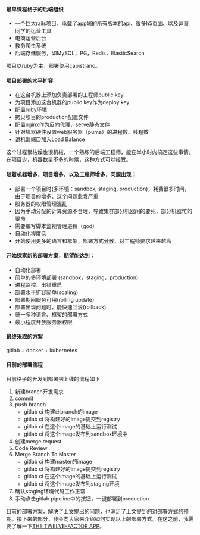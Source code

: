 #### 最早课程格子的后端组织

* 一个巨大rails项目，承载了app端的所有版本的api、很多h5页面、以及运营同学的运营工具
* 电商运营后台
* 教务爬虫系统
* 后端存储服务，如MySQL，PG，Redis，ElasticSearch

项目以ruby为主，部署使用capistrano。

#### 项目部署的水平扩容

* 在这台机器上添加负责部署的工程师public key
* 为项目添加这台机器的public key作为deploy key
* 配置ruby环境
* 拷贝项目的production配置文件
* 配置nginx作为反向代理，serve静态文件
* 针对机器硬件设置web服务器（puma）的进程数、线程数
* 讲机器端口加入Load Balance

这个过程很枯燥也很机械，一个熟练的后端工程师，能在半小时内搞定这些事情。在项目少，机器数量不多的时候，这种方式可以接受。

#### 随着机器增多，项目增多，以及工程师增多，问题出现：

* 部署一个项目时\(多环境：sandbox, staging, production\)，耗费很多时间，由于项目的增多，这个问题愈发严重
* 服务器的权限管理混乱
* 因为手动分配的计算资源不合理，导致集群部分机器闲的要死，部分机器忙的要命
* 需要编写脚本监视管理进程（god）
* 自动化程度低
* 开始使用更多的语言和框架，部署方式分散，对工程师要求越来越高

#### 开始探索新的部署方案，期望能达到：

* 自动化部署
* 简单的多环境部署 \(sandbox，staging，production\)
* 进程监控、出错重启
* 部署水平扩容简单\(scaling\)
* 部署期间服务可用\(rolling update\)
* 部署出现问题时，能快速回滚\(rollback\)
* 统一多种语言、框架的部署方式
* 最小程度开放服务器权限

#### 最终采取的方案

gitlab + docker + kubernetes

#### 目前的部署流程

目前格子的开发到部署到上线的流程如下

1. 新建branch开发需求
2. commit
3. push branch
   * gitlab ci 构建此branch的image
   * gitlab ci 将构建好的image提交到registry
   * gitlab ci 在这个image的基础上运行测试
   * gitlab ci 将这个image发布到sandbox环境中
4. 创建merge request
5. Code Review
6. Merge Branch To Master
   * gitlab ci 构建master的image
   * gitlab ci 将构建好的image提交到registry
   * gitlab ci 在这个image的基础上运行测试
   * gitlab ci 将这个image发布到staging环境
7. 确认staging环境代码工作正常
8. 手动点击gitlab pipeline中的按钮，一键部署到production

目前的部署方案，解决了上文提出的问题，也满足了上文提到的对部署方式的预期。接下来的部分，我会向大家来介绍如何实现以上的部署方式。在这之前，我需要了解一下[THE TWELVE-FACTOR APP](12-factor-app.md)。


